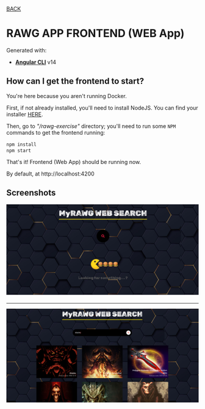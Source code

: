[BACK](../README.md)
# RAWG APP FRONTEND (WEB App)

Generated with:
- **[Angular CLI](https://github.com/angular/angular-cli)** v14
## How can I get the frontend to start?

You're here because you aren't running Docker.

First, if not already installed, you'll need to install NodeJS. You can find your installer [HERE](https://nodejs.org/es/download/).

Then, go to  *"/rawg-exercise"*  directory;  you'll need to run some ``NPM`` commands to get the frontend running:
```
npm install
npm start
```
That's it! Frontend (Web App) should be running now.

By default, at http://localhost:4200

## Screenshots

![rawg-exercise-app](screenshots/empty.png)
____
![rawg-exercise-app](screenshots/populated.png)
